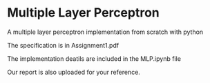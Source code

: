 # Multiple Layer Perceptron 
A multiple layer perceptron implementation from scratch with python

The specification is in Assignment1.pdf

The implementation deatils are included in the MLP.ipynb file

Our report is also uploaded for your reference.
